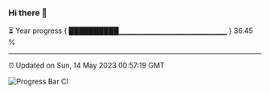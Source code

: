 ### Hi there 👋

⏳ Year progress { ██████████▁▁▁▁▁▁▁▁▁▁▁▁▁▁▁▁▁▁▁▁ } 36.45 %

---

⏰ Updated on Sun, 14 May 2023 00:57:19 GMT

![Progress Bar CI](https://github.com/liununu/liununu/workflows/Progress%20Bar%20CI/badge.svg)
